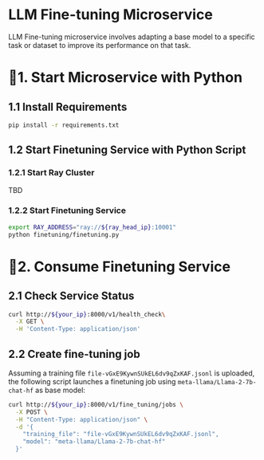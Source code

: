 # LLM Fine-tuning Microservice

LLM Fine-tuning microservice involves adapting a base model to a specific task or dataset to improve its performance on that task.

# 🚀1. Start Microservice with Python

## 1.1 Install Requirements

```bash
pip install -r requirements.txt
```

## 1.2 Start Finetuning Service with Python Script

### 1.2.1 Start Ray Cluster

TBD

### 1.2.2 Start Finetuning Service

```bash
export RAY_ADDRESS="ray://${ray_head_ip}:10001"
python finetuning/finetuning.py
```

# 🚀2. Consume Finetuning Service

## 2.1 Check Service Status

```bash
curl http://${your_ip}:8000/v1/health_check\
  -X GET \
  -H 'Content-Type: application/json'
```

## 2.2 Create fine-tuning job

Assuming a training file `file-vGxE9KywnSUkEL6dv9qZxKAF.jsonl` is uploaded, the following script launches a finetuning job using `meta-llama/Llama-2-7b-chat-hf` as base model:

```bash
curl http://${your_ip}:8000/v1/fine_tuning/jobs \
  -X POST \
  -H "Content-Type: application/json" \
  -d '{
    "training_file": "file-vGxE9KywnSUkEL6dv9qZxKAF.jsonl",
    "model": "meta-llama/Llama-2-7b-chat-hf"
  }'
```